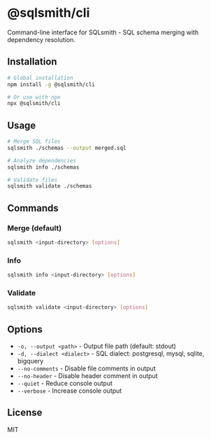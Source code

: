 # @sqlsmith/cli

Command-line interface for SQLsmith - SQL schema merging with dependency resolution.

## Installation

```bash
# Global installation
npm install -g @sqlsmith/cli

# Or use with npx
npx @sqlsmith/cli
```

## Usage

```bash
# Merge SQL files
sqlsmith ./schemas --output merged.sql

# Analyze dependencies
sqlsmith info ./schemas

# Validate files
sqlsmith validate ./schemas
```

## Commands

### Merge (default)
```bash
sqlsmith <input-directory> [options]
```

### Info
```bash
sqlsmith info <input-directory> [options]
```

### Validate  
```bash
sqlsmith validate <input-directory> [options]
```

## Options

- `-o, --output <path>` - Output file path (default: stdout)
- `-d, --dialect <dialect>` - SQL dialect: postgresql, mysql, sqlite, bigquery
- `--no-comments` - Disable file comments in output
- `--no-header` - Disable header comment in output
- `--quiet` - Reduce console output
- `--verbose` - Increase console output

## License

MIT 
